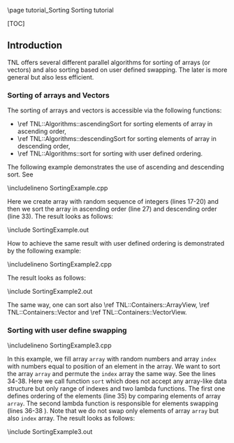\page tutorial_Sorting Sorting tutorial

[TOC]

## Introduction

TNL offers several different parallel algorithms for sorting of arrays (or vectors) and also sorting based on user defined swapping. The later is more general but also less efficient.

### Sorting of arrays and Vectors

The sorting of arrays and vectors is accessible via the following functions:

* \ref TNL::Algorithms::ascendingSort for sorting elements of array in ascending order,
* \ref TNL::Algorithms::descendingSort for sorting elements of array in descending order,
* \ref TNL::Algorithms::sort for sorting with user defined ordering.

The following example demonstrates the use of ascending and descending sort. See

\includelineno SortingExample.cpp

Here we create array with random sequence of integers (lines 17-20) and then we sort the array in ascending order (line 27) and descending order (line 33). The result looks as follows:

\include SortingExample.out


How to achieve the same result with user defined ordering is demonstrated by the following example:

\includelineno SortingExample2.cpp

The result looks as follows:

\include SortingExample2.out

The same way, one can sort also \ref TNL::Containers::ArrayView, \ref TNL::Containers::Vector and \ref TNL::Containers::VectorView.

### Sorting with user define swapping


\includelineno SortingExample3.cpp

In this example, we fill array `array` with random numbers and array `index` with numbers equal to position of an element in the array. We want to sort the array `array` and permute the `index` array the same way. See the lines 34-38. Here we call function `sort` which does not accept any array-like data structure but only range of indexes and two lambda functions. The first one defines ordering of the elements (line 35) by comparing elements of array `array`. The second lambda function is responsible for elements swapping (lines 36-38 ). Note that we do not swap only elements of array `array` but also `index` array. The result looks as follows:

\include SortingExample3.out
